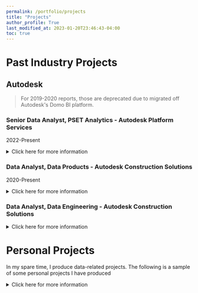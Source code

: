 ```yaml
---
permalink: /portfolio/projects
title: "Projects"
author_profile: True 
last_modified_at: 2023-01-20T23:46:43-04:00
toc: true
---
```


#  Past Industry Projects

## Autodesk

> For 2019-2020 reports, those are deprecated due to migrated off Autodesk's Domo BI platform.


### Senior Data Analyst, PSET Analytics  - Autodesk Platform Services
2022-Present

<details closed>
<summary>Click here for more information</summary>

<header>
<h1>Projects</h1>
</header>

<ul>
<li>Forge Cloud Consumption Dashboard:</li>
    <ul>
  <li>Description: Customer dashboard on consumed cloud credits for developer API usage</li>
  </ul>
<li>PSET KPI dashbard:</li>
    <ul>
  <li>Description: C-suite analytics dashboard for PSET (organization) KPI, including sub drill-down dashboards. Each dashboard is built on Looker, with robust user experience and requirement gathering.</li>
    </ul>
<li>Analytics Engineering</li>
  <ul>
  <li>Mixpanel Product events Models</li>
  </ul>
  <ul>
  <li>Internal Product Analytics models</li> 
  </ul>
<li>Universal Data Access Dashboard</li>
<li>CLIC Compliance Dasboard</li>
<li>Model Derivative Dashboard</li>

</ul>

</details>


### Data Analyst, Data Products - Autodesk Construction Solutions
2020-Present

<details closed>
<summary>Click here for more information</summary>

<header>
<h1>Projects</h1>
</header>

<ul>
<li> BIM 360 Build Analysis: </li>
  <ul>
  <li>
  Description: ACS Customer Success is determining why BIM 360 Build offering Renewal Rates are decreasing, but usage is increasing.
  <li>
  </ul>
<li>Prospect Accounts:</li>
  <ul>
  <li>
  Description: Few ACS business sales leaders requested sample of Autodesk non-ACS customers to cross-sell to
  </li>
  </ul>
<li>Analytic Engineering - External Project Lead Sources:</li>
  <ul>
  <li>
  Description: Ingest external data sources from custom APIs Glenigan, Global Data, and BCI Australia & Asia into ACS Snowflake
  </li>
  </ul>
<li> Prodpad Usage</li>
  <ul>
  <li>
  Description: Providing 200+ ACS Research & Development and Customer Success users insights on customer feedback data via Prodpad.
    </li>
  </ul>
<li> Feasability Analyses</li>
<li> BIM 360 Cost Control Analysis</li>
<li> ACS eStore Analytics and reporting</li>

</ul>

</details>


### Data Analyst, Data Engineering - Autodesk Construction Solutions

<details closed>
<summary>Click here for more information</summary>

<header>
<h1>Projects</h1>
</header>

<li>BIM 360 Data Source Migration</li>
  <li>Description: Migrated source SFTP file repository from Cleo SFTP to Xinch SFTP</li>
<li>dbt Documentation: https://acs-data-catalog.autodesk.com/#!/overview</li>
  <li>Description: Setup dbt Documentation deployed on AWS S3, Static Wbsite</li>
<li>BIM 360 Database & BI Migration from Domo BI to Snowflake
  <li>Example: BIM 360 HQ Account & Subscriber Dashboard</li>
<li>Building 500+ models, tests, and LookML for ACS data</li>
<li>[External: Fivetan Presentation:"How Autodesk Achieves Fast, Reliable Data Pipelines with Snowflake and Fivetran"](https://get.fivetran.com/autodesk-webinar-on-demand.html)</li>

</details>


# Personal Projects
In my spare time, I produce data-related projects. The following is a sample of some personal projects I have
produced

<details closed>
<summary>Click here for more information</summary>

<header>
<h1>APIs and Databases</h1>
</header>

<li>[Youtube Data Analysis Project (APIs, Python, SQLALchemy, Flask, SQL](https://github.com/CloudChaoszero/Youtube-TrendingVideos-AnalysisV2)

<li>[Open Street Map Data Wrangling](https://github.com/CloudChaoszero/UdacityNanodegree_DataAnalyst_Projects_2017/blob/master/P3-Wrangle-OpenStreetMap-Data/P3-Wrangle-OpenStreetMap-Main/OpenStreepMap-SF-Wrangle.ipynb)

<header>
<h1>Presentation Slide Decks</h1>
</header>

<li>[AB Testing in Python talk @PyData LA 2019](https://cloudchaoszero.github.io/AB-Testing-Python-PyData-2019)</li>

<li>[Flask & SQLAlchemy Demo (PyBay 2018)](https://github.com/CloudChaoszero/Presentations/blob/master/PyBayTalks/2018/Flask-SQLAlchemySLides/Flask-SQLAlchemy-Demo/SQLAlchemy-Demo-YoutubeData.ipynb)</li>

<header>
<h1>Visualizations</h1>
</header>


<li>[Bridge To Prosperity Tableau Dashboard #MakeOverMonday](https://public.tableau.com/profile/raul.maldonado#!/vizhome/BridgeToProsperity-MakeOverMonday/First-Draft-Dash)</li>

<li>[My Strava running mileage per session data, using D3.js & HTML.](https://cloudchaoszero.github.io/Strava-Running-Visualization/)</li>



<header>
<h1>and more!</h1>
</header>


<li>[Github Profile](https://github.com/CloudChaoszero)</li>

</details>